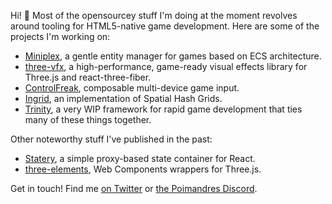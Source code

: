 Hi! 👋 Most of the opensourcey stuff I'm doing at the moment revolves around tooling for HTML5-native game development. Here are some of the projects I'm working on:

- [Miniplex](https://github.com/hmans/miniplex), a gentle entity manager for games based on ECS architecture.
- [three-vfx](https://github.com/hmans/three-vfx), a high-performance, game-ready visual effects library for Three.js and react-three-fiber.
- [ControlFreak](https://github.com/hmans/controlfreak), composable multi-device game input.
- [Ingrid](https://github.com/hmans/ingrid), an implementation of Spatial Hash Grids.
- [Trinity](https://github.com/hmans/trinity), a very WIP framework for rapid game development that ties many of these things together.

Other noteworthy stuff I've published in the past:

- [Statery](https://github.com/hmans/statery), a simple proxy-based state container for React.
- [three-elements](https://github.com/hmans/three-elements), Web Components wrappers for Three.js.

Get in touch! Find me [on Twitter](https://twitter.com/hmans) or [the Poimandres Discord](https://discord.gg/aAYjm2p7c7).
